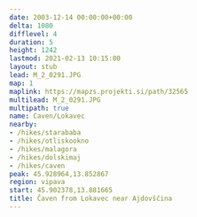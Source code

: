 ```yaml
---
date: 2003-12-14 00:00:00+00:00
delta: 1080
difflevel: 4
duration: 5
height: 1242
lastmod: 2021-02-13 10:15:00
layout: stub
lead: M_2_0291.JPG
map: 1
maplink: https://mapzs.projekti.si/path/32565
multilead: M_2_0291.JPG
multipath: true
name: Caven/Lokavec
nearby:
- /hikes/starababa
- /hikes/otliskookno
- /hikes/malagora
- /hikes/dolskimaj
- /hikes/caven
peak: 45.928964,13.852867
region: vipava
start: 45.902378,13.881665
title: Čaven from Lokavec near Ajdovščina
---
```

